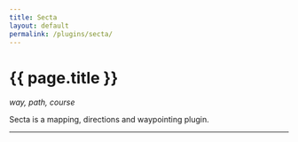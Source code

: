 ```yaml
---
title: Secta
layout: default
permalink: /plugins/secta/
---
```


<h1 class="fa-h1 secta">{{ page.title }}</h1>

_way, path, course_

Secta is a mapping, directions and waypointing plugin.

-----
